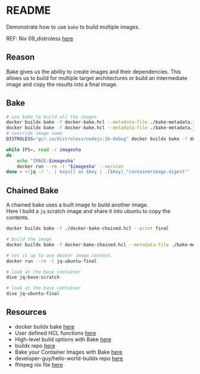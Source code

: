 # README

Demonstrate how to use `bake` to build multiple images.  

REF: Nix 09_distroless [here](https://github.com/chrisguest75/nix-examples/blob/master/09_distroless/README.md)  

## Reason

Bake gives us the ability to create images and their dependencies. This allows us to build for multiple target architectures or build an intermediate image and copy the results into a final image.  

## Bake

```bash
# use bake to build all the images
docker buildx bake -f docker-bake.hcl --metadata-file ./bake-metadata.json  
docker buildx bake -f docker-bake.hcl --metadata-file ./bake-metadata.json --no-cache 
# override image name
DISTROLESS="gcr.io/distroless/nodejs:16-debug" docker buildx bake -f docker-bake.hcl --metadata-file ./bake-metadata.json

while IFS=, read -r imagesha
do
    echo "IMAGE:$imagesha"
    docker run --rm -t "$imagesha" --version
done < <(jq -r '. | keys[] as $key | .[$key]."containerimage.digest"' ./bake-metadata.json)
```

## Chained Bake

A chained bake uses a built image to build another image.  
Here I build a `jq` scratch image and share it into ubuntu to copy the contents.  

```sh
docker buildx bake -f ./docker-bake-chained.hcl --print final

# build the image
docker buildx bake -f docker-bake-chained.hcl --metadata-file ./bake-metadata.json  

# set it up to use docker image context. 
docker run --rm -t jq-ubuntu-final

# look at the base container
dive jq-base-scratch

# look at the base container
dive jq-ubuntu-final
```

## Resources

* docker buildx bake [here](https://docs.docker.com/engine/reference/commandline/buildx_bake/)
* User defined HCL functions [here](https://docs.docker.com/build/customize/bake/hcl-funcs/)
* High-level build options with Bake [here](https://docs.docker.com/build/customize/bake/)
* buildx repo [here](https://github.com/docker/buildx)
* Bake your Container Images with Bake [here](https://blog.kubesimplify.com/bake-your-container-images-with-bake)
* developer-guy/hello-world-buildx repo [here](https://github.com/developer-guy/hello-world-buildx)
* ffmpeg nix file [here](https://github.com/NixOS/nixpkgs/blob/nixos-22.05/pkgs/development/libraries/ffmpeg/generic.nix#L230)